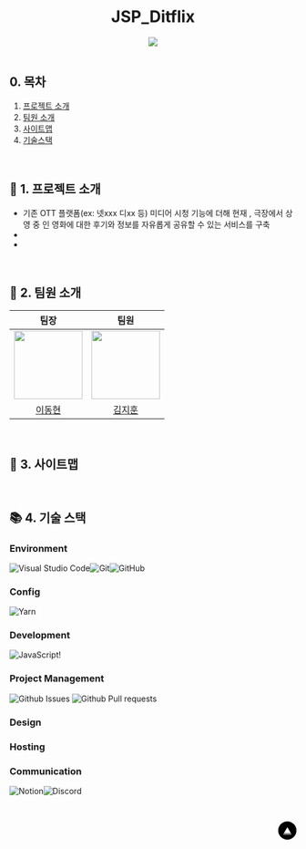 <div id="top"></div>

<div align='center'>
<h1><b>JSP_Ditflix</b></h1>
<img src="https://img.shields.io/badge/프로젝트 기간-2025.04.03~2025.00.00-blue?style=flat&logo=&logoColor=white" />
</div>

<br>

## 0. 목차

1.  [프로젝트 소개](#1)
2.  [팀원 소개](#2)
3.  [사이트맵](#3)
4.  [기술스택](#4)

<br>

## <span id="1">🏃 1. 프로젝트 소개</span>
- 기존 OTT 플랫폼(ex: 넷xxx 디xx 등) 미디어 시청 기능에 더해 현재 , 극장에서 상영 중 인 영화에 대한 후기와 정보를 자유롭게 공유할 수 있는 서비스를 구축
- 
- 
<br>


## <span id="2">🏃 2. 팀원 소개</span>

<div align="center">

| 팀장 | 팀원 |
| :---: | :---: |
| <img src="https://github.com/sam3319.png" width="120px"/> | <img src="https://github.com/jihun5914.png" width="120px"/> |
| [이동현](https://github.com/sam3319) | [김지훈](https://github.com/jihun5914) |

</div>
<br>

## <span id="3">🏃 3. 사이트맵</span>

<br>

## <span id="4">📚 4. 기술 스택</span>

### Environment

![Visual Studio Code](https://img.shields.io/badge/Visual%20Studio%20Code-0078d7.svg?style=for-the-badge&logo=visual-studio-code&logoColor=white)![Git](https://img.shields.io/badge/git-%23F05033.svg?style=for-the-badge&logo=git&logoColor=white)![GitHub](https://img.shields.io/badge/github-%23121011.svg?style=for-the-badge&logo=github&logoColor=white)

### Config

![Yarn](https://img.shields.io/badge/yarn-%232C8EBB.svg?style=for-the-badge&logo=yarn&logoColor=white)

### Development

![JavaScript](https://img.shields.io/badge/javascript-%23323330.svg?style=for-the-badge&logo=javascript&logoColor=%23F7DF1E)!

### Project Management

![Github Issues]() ![Github Pull requests]()

### Design



### Hosting



### Communication

![Notion](https://img.shields.io/badge/Notion-%23000000.svg?style=for-the-badge&logo=notion&logoColor=white)![Discord](https://img.shields.io/badge/Discord-2D8CFF?style=for-the-badge&logo=Discord&logoColor=white)

<br>

<!-- Top Button -->
<p style='background: black; width: 32px; height: 32px; border-radius: 50%; display: flex; justify-content: center; align-items: center; margin-left: auto;'><a href="#top" style='color: white; '>▲</a></p>

<br>
